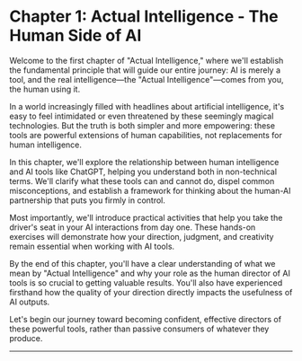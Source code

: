 # Chapter 1: Actual Intelligence - The Human Side of AI


Welcome to the first chapter of "Actual Intelligence," where we'll establish the fundamental principle that will guide our entire journey: AI is merely a tool, and the real intelligence—the "Actual Intelligence"—comes from you, the human using it.


In a world increasingly filled with headlines about artificial intelligence, it's easy to feel intimidated or even threatened by these seemingly magical technologies. But the truth is both simpler and more empowering: these tools are powerful extensions of human capabilities, not replacements for human intelligence.


In this chapter, we'll explore the relationship between human intelligence and AI tools like ChatGPT, helping you understand both in non-technical terms. We'll clarify what these tools can and cannot do, dispel common misconceptions, and establish a framework for thinking about the human-AI partnership that puts you firmly in control.


Most importantly, we'll introduce practical activities that help you take the driver's seat in your AI interactions from day one. These hands-on exercises will demonstrate how your direction, judgment, and creativity remain essential when working with AI tools.


By the end of this chapter, you'll have a clear understanding of what we mean by "Actual Intelligence" and why your role as the human director of AI tools is so crucial to getting valuable results. You'll also have experienced firsthand how the quality of your direction directly impacts the usefulness of AI outputs.


Let's begin our journey toward becoming confident, effective directors of these powerful tools, rather than passive consumers of whatever they produce.


---

<div style="page-break-after: always;"></div>
